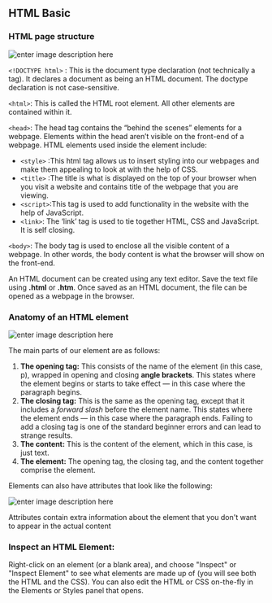 ## HTML Basic 
### HTML page structure 
![enter image description here](https://media.geeksforgeeks.org/wp-content/cdn-uploads/20220401160946/HTML-Basic-Format-768x534.png)

```<!DOCTYPE html>``` : This is the document type declaration (not technically a tag). It declares a document as being an HTML document. The doctype declaration is not case-sensitive.

```<html>```: This is called the HTML root element. All other elements are contained within it.

```<head>```:  The head tag contains the “behind the scenes” elements for a webpage. Elements within the head aren’t visible on the front-end of a webpage. HTML elements used inside the <head> element include:

-   ```<style>``` :This html tag allows us to insert styling into our webpages and make them appealing to look at with the help of CSS.
-   ```<title>``` :The title is what is displayed on the top of your browser when you visit a website and contains title of the webpage that you are viewing.
-  ```<script>```:This tag is used to add functionality in the website with the help of JavaScript.
-   ```<link>```: The ‘link’ tag is used to tie together HTML, CSS and JavaScript. It is self closing.

```<body>```:  The body tag is used to enclose all the visible content of a webpage. In other words, the body content is what the browser will show on the front-end.

An HTML document can be created using any text editor. Save the text file using  **.html**  or  **.htm**. Once saved as an HTML document, the file can be opened as a webpage in the browser.

### Anatomy of an HTML element
![enter image description here](https://developer.mozilla.org/en-US/docs/Learn/Getting_started_with_the_web/HTML_basics/grumpy-cat-small.png)


The main parts of our element are as follows:

1.  **The opening tag:**  This consists of the name of the element (in this case, p), wrapped in opening and closing  **angle brackets**. This states where the element begins or starts to take effect — in this case where the paragraph begins.
2.  **The closing tag:**  This is the same as the opening tag, except that it includes a  _forward slash_  before the element name. This states where the element ends — in this case where the paragraph ends. Failing to add a closing tag is one of the standard beginner errors and can lead to strange results.
3.  **The content:**  This is the content of the element, which in this case, is just text.
4.  **The element:**  The opening tag, the closing tag, and the content together comprise the element.


Elements can also have attributes that look like the following:

![enter image description here](https://developer.mozilla.org/en-US/docs/Learn/Getting_started_with_the_web/HTML_basics/grumpy-cat-attribute-small.png)

Attributes contain extra information about the element that you don't want to appear in the actual content


### Inspect an HTML Element:

Right-click on an element (or a blank area), and choose "Inspect" or "Inspect Element" to see what elements are made up of (you will see both the HTML and the CSS). You can also edit the HTML or CSS on-the-fly in the Elements or Styles panel that opens.



